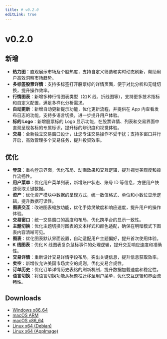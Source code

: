 ```yaml
---
title: # v0.2.0
editLink: true
---
```


# v0.2.0

## 新增

- **热力图**：直观展示市场及个股热度，支持自定义筛选和实时动态刷新，帮助用户高效洞察市场趋势。
- **多标签股票详情**：支持多标签打开股票标的详情页面，便于对比分析和无缝切换，提升操作效率。
- **行情图表**：新增多种行情图表类型（如 K 线、折线图等），支持更多技术指标和自定义配置，满足多样化分析需求。
- **自动更新**：新增自动更新提示功能，优化更新流程，并提供在 App 内查看发布日志的功能，支持多语言切换，进一步提升用户体验。
- **标的 Logo**：新增股票标的 Logo 显示功能，在股票详情、列表和交易界面中直观呈现各标的专属标识，提升标的辨识度和视觉体验。
- **交易**：全新独立交易窗口设计，让您专注交易操作不受干扰；支持多窗口并行开启，高效管理多个交易任务，提升投资效率。

## 优化

- **登录**：重构登录界面，优化布局、动画效果和交互逻辑，提升视觉美观度和操作流畅性。
- **用户菜单**：优化用户菜单列表，新增账户状态、账号 ID 等信息，方便用户快速获取关键数据。
- **资产**：优化资产模块中数据的呈现方式，统一数值格式、单位和小数位显示逻辑，提升数据可读性。
- **图表交互**：改进图表缩放功能，优化手势灵敏度和响应速度，提升用户的操作体验。
- **交易窗口**：统一交易窗口的高度和布局，优化跨平台的显示一致性。
- **主题切换**：优化主题切换时图表的文本样式和颜色适配，确保在明暗模式下图表内容清晰可见。
- **图表**：优化图表默认界面设置，自动适配用户主题偏好，提升首次使用体验。
- **K 线图表**：优化 K 线图表复杂鼠标事件的处理逻辑，提升交互响应速度和准确性。
- **交易详情**：重新设计交易详情字段布局，突出关键信息，提升信息获取效率。
- **卖空**：新增仅允许美国市场卖空的规则，优化交易合规性。
- **订单历史**：优化订单详情历史表格的刷新机制，提升数据加载速度和稳定性。
- **语言切换**：将语言切换功能从标题栏迁移至用户菜单，优化交互逻辑和界面流畅性。

## Downloads

- [Windows x86_64](https://assets.lbkrs.com/github/release/longbridge-desktop/stable/longbridge-v0.2.0-windows-x86_64.exe)
- [macOS ARM](https://assets.lbkrs.com/github/release/longbridge-desktop/stable/longbridge-v0.2.0-macos-aarch64.dmg)
- [macOS x86_64](https://assets.lbkrs.com/github/release/longbridge-desktop/stable/longbridge-v0.2.0-macos-x86_64.dmg)
- [Linux x64 (Debian)](https://assets.lbkrs.com/github/release/longbridge-desktop/stable/longbridge-v0.2.0-linux-x86_64.deb)
- [Linux x64 (AppImage)](https://assets.lbkrs.com/github/release/longbridge-desktop/stable/longbridge-v0.2.0-linux-x86_64.AppImage)
